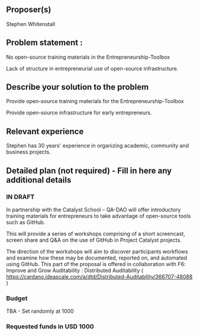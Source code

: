 ## Proposer(s)
Stephen Whitenstall

## Problem statement :

No open-source training materials in the Entrepreneurship-Toolbox

Lack of structure in entrepreneurial use of open-source infrastructure.

## Describe your solution to the problem

Provide open-source training materials for the Entrepreneurship-Toolbox

Provide open-source infrastructure for early entrepreneurs.

## Relevant experience

Stephen has 30 years' experience in organizing academic, community and business projects.

## Detailed plan (not required) - Fill in here any additional details

### IN DRAFT

In partnership with the Catalyst School – QA-DAO will offer introductory training materials for entrepreneurs to take advantage of open-source tools such as GitHub.

This will provide a series of workshops comprising of a short screencast, screen share and Q&A on the use of GitHub in Project Catalyst projects.

The direction of the workshops will aim to discover participants workflows and examine how these may be documented, reported on, and automated using GitHub. 
This part of the proposal is offered in collaboration with F6: Improve and Grow Auditability : Distributed Auditability ( https://cardano.ideascale.com/a/dtd/Distributed-Auditability/366707-48088 )

### Budget

TBA - Set randomly at 1000

### Requested funds in USD 1000 
